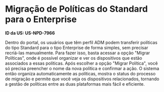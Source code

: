 # Migração de Políticas do Standard para o Enterprise

**ID da US: US-NPD-7966**

Dentro do portal, os usuários que têm perfil ADM podem transferir políticas do tipo Standard para o tipo Enterprise de forma simples, sem precisar recriá-las manualmente. Para fazer isso, basta acessar a opção "Migrar Políticas", onde é possível organizar e ver os dispositivos que estão associados a essas políticas. Após escolher a opção "Migrar Política", você só precisa preencher o nome da nova política e confirmar a ação. O sistema então organiza automaticamente as políticas, mostra o status do processo de migração e permite que você veja os dispositivos relacionados, tornando a gestão de políticas entre as duas plataformas mais fácil e eficiente.